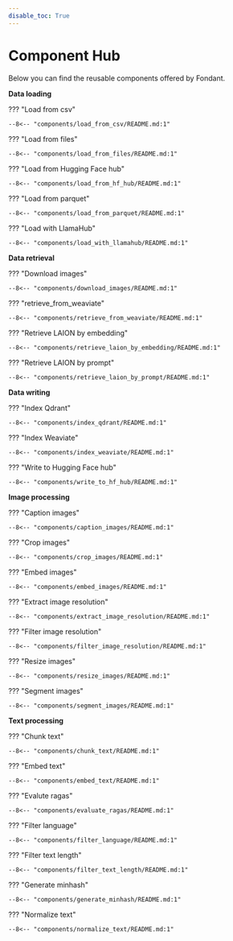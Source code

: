 ```yaml
---
disable_toc: True
---
```


# Component Hub

Below you can find the reusable components offered by Fondant.

**Data loading**

<a id="load_from_csv"></a>
??? "Load from csv"

    --8<-- "components/load_from_csv/README.md:1"

<a id="load_from_files"></a>
??? "Load from files"

    --8<-- "components/load_from_files/README.md:1"

<a id="load_from_hf_hub"></a>
??? "Load from Hugging Face hub"

    --8<-- "components/load_from_hf_hub/README.md:1"

<a id="load_from_parquet"></a>
??? "Load from parquet"

    --8<-- "components/load_from_parquet/README.md:1"

<a id="load_with_llamahub"></a>
??? "Load with LlamaHub"

    --8<-- "components/load_with_llamahub/README.md:1"

**Data retrieval**

<a id="download_images"></a>
??? "Download images"

    --8<-- "components/download_images/README.md:1"

<a id="retrieve_from_weaviate"></a>
??? "retrieve_from_weaviate"

    --8<-- "components/retrieve_from_weaviate/README.md:1"

<a id="retrieve_laion_by_embedding"></a>
??? "Retrieve LAION by embedding"

    --8<-- "components/retrieve_laion_by_embedding/README.md:1"

<a id="retrieve_laion_by_prompt"></a>
??? "Retrieve LAION by prompt"

    --8<-- "components/retrieve_laion_by_prompt/README.md:1"

**Data writing**

<a id="index_qdrant"></a>
??? "Index Qdrant"

    --8<-- "components/index_qdrant/README.md:1"

<a id="index_weaviate"></a>
??? "Index Weaviate"

    --8<-- "components/index_weaviate/README.md:1"

<a id="write_to_hf_hub"></a>
??? "Write to Hugging Face hub"

    --8<-- "components/write_to_hf_hub/README.md:1"

**Image processing**

<a id="caption_images"></a>
??? "Caption images"

    --8<-- "components/caption_images/README.md:1"

<a id="crop_images"></a>
??? "Crop images"

    --8<-- "components/crop_images/README.md:1"

<a id="embed_images"></a>
??? "Embed images"

    --8<-- "components/embed_images/README.md:1"

<a id="extract_image_resolution"></a>
??? "Extract image resolution"

    --8<-- "components/extract_image_resolution/README.md:1"

<a id="filter_image_resolution"></a>
??? "Filter image resolution"

    --8<-- "components/filter_image_resolution/README.md:1"

<a id="resize_images"></a>
??? "Resize images"

    --8<-- "components/resize_images/README.md:1"

<a id="segment_images"></a>
??? "Segment images"

    --8<-- "components/segment_images/README.md:1"

**Text processing**

<a id="chunk_text"></a>
??? "Chunk text"

    --8<-- "components/chunk_text/README.md:1"

<a id="embed_text"></a>
??? "Embed text"

    --8<-- "components/embed_text/README.md:1"

<a id="evaluate_ragas"></a>
??? "Evalute ragas"

    --8<-- "components/evaluate_ragas/README.md:1"

<a id="filter_language"></a>
??? "Filter language"

    --8<-- "components/filter_language/README.md:1"

<a id="filter_text_length"></a>
??? "Filter text length"

    --8<-- "components/filter_text_length/README.md:1"

<a id="generate_minhash"></a>
??? "Generate minhash"

    --8<-- "components/generate_minhash/README.md:1"

<a id="normalize_text"></a>
??? "Normalize text"

    --8<-- "components/normalize_text/README.md:1"

